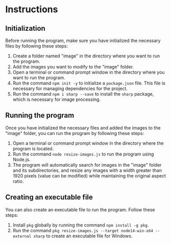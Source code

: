 # Instructions

## Initialization

Before running the program, make sure you have initialized the necessary files by following these steps:

1. Create a folder named "image" in the directory where you want to run the program.
2. Add the images you want to modify to the "image" folder.
3. Open a terminal or command prompt window in the directory where you want to run the program.
4. Run the command `npm init -y` to initialize a `package.json` file. This file is necessary for managing dependencies for the project.
5. Run the command `npm i sharp --save` to install the `sharp` package, which is necessary for image processing.

## Running the program

Once you have initialized the necessary files and added the images to the "image" folder, you can run the program by following these steps:

1. Open a terminal or command prompt window in the directory where the program is located.
2. Run the command `node resize-images.js` to run the program using Node.js.
3. The program will automatically search for images in the "image" folder and its subdirectories, and resize any images with a width greater than 1920 pixels (value can be modified) while maintaining the original aspect ratio.

## Creating an executable file

You can also create an executable file to run the program. Follow these steps:

1. Install `pkg` globally by running the command `npm install -g pkg`.
2. Run the command `pkg resize-images.js --target node14-win-x64 --external sharp` to create an executable file for Windows.
